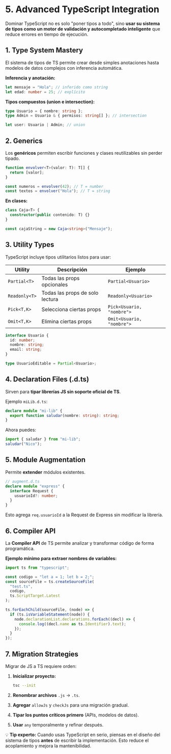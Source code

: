 # 5. Advanced TypeScript Integration

Dominar TypeScript no es solo "poner tipos a todo", sino **usar su sistema de tipos como un motor de validación y autocompletado inteligente** que reduce errores en tiempo de ejecución.

## 1. Type System Mastery

El sistema de tipos de TS permite crear desde simples anotaciones hasta modelos de datos complejos con inferencia automática.

**Inferencia y anotación:**

```typescript
let mensaje = "Hola"; // inferido como string
let edad: number = 25; // explícito
```

**Tipos compuestos (union e intersection):**

```typescript
type Usuario = { nombre: string };
type Admin = Usuario & { permisos: string[] }; // intersection

let user: Usuario | Admin; // union
```

## 2. Generics

Los **genéricos** permiten escribir funciones y clases reutilizables sin perder tipado.

```typescript
function envolver<T>(valor: T): T[] {
  return [valor];
}

const numeros = envolver(42); // T = number
const textos = envolver("Hola"); // T = string
```

**En clases:**

```typescript
class Caja<T> {
  constructor(public contenido: T) {}
}

const cajaString = new Caja<string>("Mensaje");
```

## 3. Utility Types

TypeScript incluye tipos utilitarios listos para usar:

| Utility       | Descripción                     | Ejemplo                   |
| ------------- | ------------------------------- | ------------------------- |
| `Partial<T>`  | Todas las props opcionales      | `Partial<Usuario>`        |
| `Readonly<T>` | Todas las props de solo lectura | `Readonly<Usuario>`       |
| `Pick<T,K>`   | Selecciona ciertas props        | `Pick<Usuario, "nombre">` |
| `Omit<T,K>`   | Elimina ciertas props           | `Omit<Usuario, "nombre">` |

```typescript
interface Usuario {
  id: number;
  nombre: string;
  email: string;
}

type UsuarioEditable = Partial<Usuario>;
```

## 4. Declaration Files (.d.ts)

Sirven para **tipar librerías JS sin soporte oficial de TS**.

Ejemplo `miLib.d.ts`:

```typescript
declare module "mi-lib" {
  export function saludar(nombre: string): string;
}
```

Ahora puedes:

```typescript
import { saludar } from "mi-lib";
saludar("Nico");
```

## 5. Module Augmentation

Permite **extender** módulos existentes.

```typescript
// augment.d.ts
declare module "express" {
  interface Request {
    usuarioId?: number;
  }
}
```

Esto agrega `req.usuarioId` a la Request de Express sin modificar la librería.

## 6. Compiler API

La **Compiler API** de TS permite analizar y transformar código de forma programática.

**Ejemplo mínimo para extraer nombres de variables:**

```typescript
import ts from "typescript";

const codigo = "let a = 1; let b = 2;";
const sourceFile = ts.createSourceFile(
  "test.ts",
  codigo,
  ts.ScriptTarget.Latest
);

ts.forEachChild(sourceFile, (node) => {
  if (ts.isVariableStatement(node)) {
    node.declarationList.declarations.forEach((decl) => {
      console.log((decl.name as ts.Identifier).text);
    });
  }
});
```

## 7. Migration Strategies

Migrar de JS a TS requiere orden:

1. **Inicializar proyecto:**

   ```bash
   tsc --init
   ```

2. **Renombrar archivos** `.js` → `.ts`.

3. **Agregar** `allowJs` y `checkJs` para una migración gradual.

4. **Tipar los puntos críticos primero** (APIs, modelos de datos).

5. **Usar** `any` temporalmente y refinar después.

💡 **Tip experto:** Cuando usas TypeScript en serio, piensas en el diseño del sistema de tipos **antes** de escribir la implementación. Esto reduce el acoplamiento y mejora la mantenibilidad.
